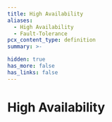 ```yaml
---
title: High Availability
aliases:
  - High Availability
  - Fault-Tolerance
pcx_content_type: definition
summary: >-

hidden: true
has_more: false
has_links: false
---
```


# High Availability
